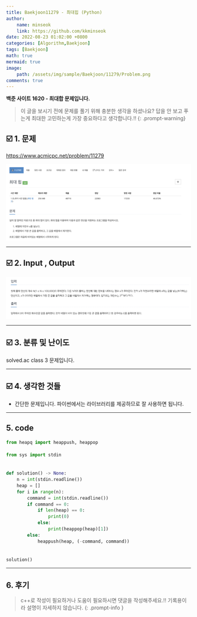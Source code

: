 ```yaml
---
title: Baekjoon11279 - 최대힙 (Python)
author: 
    name: minseok
    link: https://github.com/kkminseok
date: 2022-08-23 01:02:00 +0800
categories: [Algorithm,Baekjoon]
tags: [Baekjoon]
math: true
mermaid: true
image: 
    path: /assets/img/sample/Baekjoon/11279/Problem.png
comments: true
---
```


**백준 사이트 1620 - 최대합 문제입니다.**

> 이 글을 보시기 전에 문제를 풀기 위해 충분한 생각을 하셨나요? 답을 안 보고 푸는게 최대한 고민하는게 가장 중요하다고 생각합니다.!!
{: .prompt-warning}

## ☑️ 1. 문제
<https://www.acmicpc.net/problem/11279>


![](/assets/img/sample/Baekjoon/11279/Problem.png)

-----  

## ☑️ 2. Input , Output
![](/assets/img/sample/Baekjoon/11279/input.png)


-----  

## ☑️ 3. 분류 및 난이도

solved.ac class 3 문제입니다.

-----  

## ☑️ 4. 생각한 것들

- 간단한 문제입니다. 파이썬에서는 라이브러리를 제공하므로 잘 사용하면 됩니다.


-----  

## 5. code

```python
from heapq import heappush, heappop

from sys import stdin


def solution() -> None:
    n = int(stdin.readline())
    heap = []
    for i in range(n):
        command = int(stdin.readline())
        if command == 0:
            if len(heap) == 0:
                print(0)
            else:
                print(heappop(heap)[1])
        else:
            heappush(heap, (-command, command))


solution()
```

-----

## 6. 후기


> c++로 작성이 필요하거나 도움이 필요하시면 댓글을 작성해주세요.!! 기록용이라 설명이 자세하지 않습니다.
{: .prompt-info }